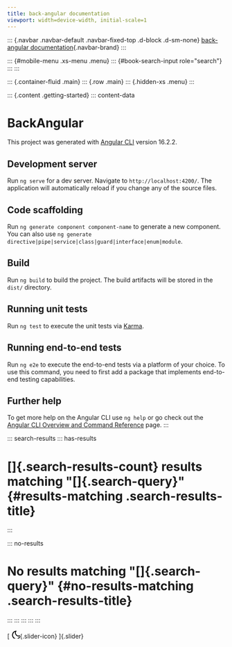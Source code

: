 ```yaml
---
title: back-angular documentation
viewport: width=device-width, initial-scale=1
---
```


::: {.navbar .navbar-default .navbar-fixed-top .d-block .d-sm-none}
[back-angular documentation](./){.navbar-brand}
:::

::: {#mobile-menu .xs-menu .menu}
::: {#book-search-input role="search"}
:::
:::

::: {.container-fluid .main}
::: {.row .main}
::: {.hidden-xs .menu}
:::

::: {.content .getting-started}
::: content-data
# BackAngular

This project was generated with [Angular
CLI](https://github.com/angular/angular-cli) version 16.2.2.

## Development server

Run `ng serve` for a dev server. Navigate to `http://localhost:4200/`.
The application will automatically reload if you change any of the
source files.

## Code scaffolding

Run `ng generate component component-name` to generate a new component.
You can also use
`ng generate directive|pipe|service|class|guard|interface|enum|module`.

## Build

Run `ng build` to build the project. The build artifacts will be stored
in the `dist/` directory.

## Running unit tests

Run `ng test` to execute the unit tests via
[Karma](https://karma-runner.github.io).

## Running end-to-end tests

Run `ng e2e` to execute the end-to-end tests via a platform of your
choice. To use this command, you need to first add a package that
implements end-to-end testing capabilities.

## Further help

To get more help on the Angular CLI use `ng help` or go check out the
[Angular CLI Overview and Command Reference](https://angular.io/cli)
page.
:::

::: search-results
::: has-results
# []{.search-results-count} results matching \"[]{.search-query}\" {#results-matching .search-results-title}
:::

::: no-results
# No results matching \"[]{.search-query}\" {#no-results-matching .search-results-title}
:::
:::
:::
:::
:::

[
![](data:image/svg+xml;base64,PHN2ZyBjbGFzcz0ic2xpZGVyLWljb24iIHZpZXdib3g9IjAgMCAyNCAyNCIgZmlsbD0ibm9uZSIgaGVpZ2h0PSIyMCIgc3Ryb2tlPSIjMDAwIiBzdHJva2UtbGluZWNhcD0icm91bmQiIHN0cm9rZS1saW5lam9pbj0icm91bmQiIHN0cm9rZS13aWR0aD0iMiIgd2lkdGg9IjIwIiB4bWxucz0iaHR0cDovL3d3dy53My5vcmcvMjAwMC9zdmciPgogICAgICAgICAgICAgICAgICAgIDxwYXRoIGQ9Ik0yMSAxMi43OUE5IDkgMCAxMTExLjIxIDMgNyA3IDAgMDAyMSAxMi43OXoiPjwvcGF0aD4KICAgICAgICAgICAgICAgICAgICA8L3N2Zz4=){.slider-icon}
]{.slider}
